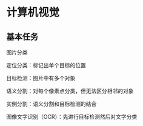 # 计算机视觉

## 基本任务

图片分类

定位分类：标记出单个目标的位置

目标检测：图片中有多个对象

语义分割：对每个像素点分类，但无法区分相邻的对象

实例分割：语义分割和目标检测的结合

图像文字识别（OCR）：先进行目标检测然后对文字分类